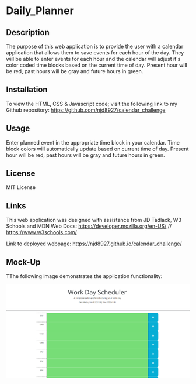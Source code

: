 # Daily_Planner

## Description

The purpose of this web application is to provide the user with a calendar application that allows them to save events for each hour of the day. They will be able to enter events for each hour and the calendar will adjust it's color coded time blocks based on the current time of day. Present hour will be red, past hours will be gray and future hours in green.

## Installation

To view the HTML, CSS & Javascript code; visit the following link to my Github repository: https://github.com/njd8927/calendar_challenge

## Usage

Enter planned event in the appropriate time block in your calendar. Time block colors will automatically update based on current time of day. Present hour will be red, past hours will be gray and future hours in green.

## License

MIT License

## Links

This web application was designed with assistance from JD Tadlack, W3 Schools and MDN Web Docs: https://developer.mozilla.org/en-US/ // https://www.w3schools.com/

Link to deployed webpage: https://njd8927.github.io/calendar_challenge/
## Mock-Up

TThe following image demonstrates the application functionality:

![A user enters their daily events in a calendar that is color coded for each hour of the day.](./assets/Scheduler.png)